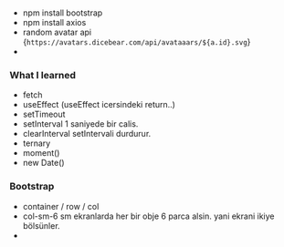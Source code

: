 ###
- npm install bootstrap
- npm install axios
- random avatar api    {`https://avatars.dicebear.com/api/avataaars/${a.id}.svg`}
- 



### What I learned
- fetch
- useEffect           (useEffect icersindeki return..)
- setTimeout
- setInterval         1 saniyede bir calis.
- clearInterval       setIntervali durdurur. 
- ternary
- moment()
- new Date()


### Bootstrap
- container / row / col 
- col-sm-6       sm ekranlarda her bir obje 6 parca alsin. yani ekrani ikiye bölsünler.
- 